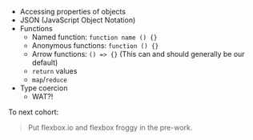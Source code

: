 
- Accessing properties of objects
- JSON (JavaScript Object Notation)
- Functions
  - Named function: `function name () {}`
  - Anonymous functions: `function () {}`
  - Arrow functions: `() => {}` (This can and should generally be our default)
  - `return` values
  - `map`/`reduce`
- Type coercion
  - WAT?!


To next cohort:
> Put flexbox.io and flexbox froggy in the pre-work.
